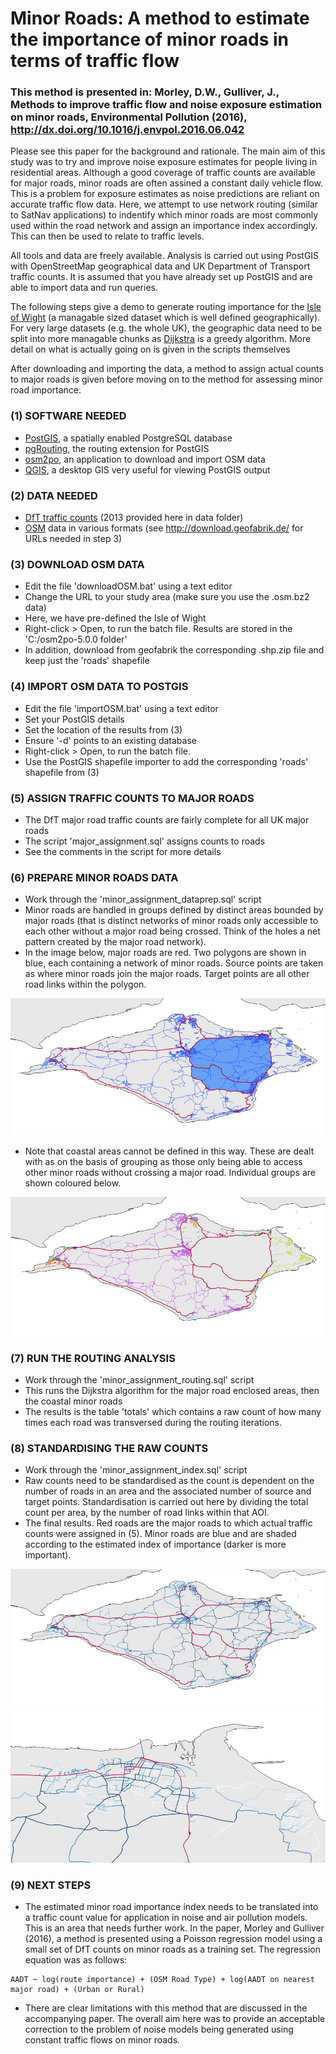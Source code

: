 # Minor Roads: A method to estimate the importance of minor roads in terms of traffic flow

### This method is presented in: Morley, D.W., Gulliver, J., Methods to improve traffic flow and noise exposure estimation on minor roads,  Environmental Pollution (2016), http://dx.doi.org/10.1016/j.envpol.2016.06.042 

Please see this paper for the background and rationale. The main aim of this study was to try and improve noise exposure estimates for people living in residential areas. Although a good coverage of traffic counts are available for major roads, minor roads are often assined a constant daily vehicle flow. This is a problem for exposure estimates as noise predictions are reliant on accurate traffic flow data. Here, we attempt to use network routing (similar to SatNav applications) to indentify which minor roads are most commonly used within the road network and assign an importance index accordingly. This can then be used to relate to traffic levels. 

All tools and data are freely available. Analysis is carried out using PostGIS with OpenStreetMap geographical data and UK Department of Transport traffic counts. It is assumed that you have already set up PostGIS and are able to import data and run queries.

The following steps give a demo to generate routing importance for the [Isle of Wight](https://goo.gl/maps/jSd8BwtXNgt) (a managable sized dataset which is well defined geographically). For very large datasets (e.g. the whole UK), the geographic data need to be split into more managable chunks as [Dijkstra](https://en.wikipedia.org/wiki/Dijkstra%27s_algorithm) is a greedy algorithm. More detail on what is actually going on is given in the scripts themselves

After downloading and importing the data, a method to assign actual counts to major roads is given before moving on to the method for assessing minor road importance.


### (1) SOFTWARE NEEDED
- [PostGIS](http://postgis.net/), a spatially enabled PostgreSQL database
- [pgRouting](http://pgrouting.org/), the routing extension for PostGIS
- [osm2po](http://osm2po.de/), an application to download and import OSM data 
- [QGIS](http://www.qgis.org/en/site/), a desktop GIS very useful for viewing PostGIS output 

### (2) DATA NEEDED
- [DfT traffic counts](http://www.dft.gov.uk/traffic-counts/download.php) (2013 provided here in data folder)
- [OSM](https://www.openstreetmap.org/) data in various formats (see http://download.geofabrik.de/ for URLs needed in step 3)

### (3) DOWNLOAD OSM DATA
- Edit the file 'downloadOSM.bat' using a text editor
- Change the URL to your study area (make sure you use the .osm.bz2 data)
- Here, we have pre-defined the Isle of Wight
- Right-click > Open, to run the batch file. Results are stored in the 'C:/osm2po-5.0.0 folder'
- In addition, download from geofabrik the corresponding .shp.zip file and keep just the 'roads' shapefile

### (4) IMPORT OSM DATA TO POSTGIS
- Edit the file 'importOSM.bat' using a text editor
- Set your PostGIS details
- Set the location of the results from (3)
- Ensure '-d' points to an existing database 
- Right-click > Open, to run the batch file.
- Use the PostGIS shapefile importer to add the corresponding 'roads' shapefile from (3)

### (5) ASSIGN TRAFFIC COUNTS TO MAJOR ROADS
- The DfT major road traffic counts are fairly complete for all UK major roads
- The script 'major_assignment.sql' assigns counts to roads
- See the comments in the script for more details

### (6) PREPARE MINOR ROADS DATA
- Work through the 'minor_assignment_dataprep.sql' script 
- Minor roads are handled in groups defined by distinct areas bounded by major roads (that is distinct networks of minor roads only accessible to each other without a major road being crossed. Think of the holes a net pattern created by the major road network).
- In the image below, major roads are red. Two polygons are shown in blue, each containing a network of minor roads. Source points are taken as where minor roads join the major roads. Target points are all other road links within the polygon.

![iow1](/png/iow1.PNG)

- Note that coastal areas cannot be defined in this way. These are dealt with as on the basis of grouping as those only being able to access other minor roads without crossing a major road. Individual groups are shown coloured below.

![iow2](/png/iow2.PNG)

### (7) RUN THE ROUTING ANALYSIS
- Work through the 'minor_assignment_routing.sql' script 
- This runs the Dijkstra algorithm for the major road enclosed areas, then the coastal minor roads
- The results is the table 'totals' which contains a raw count of how many times each road was transversed during the routing iterations.

### (8) STANDARDISING THE RAW COUNTS
- Work through the 'minor_assignment_index.sql' script 
- Raw counts need to be standardised as the count is dependent on the number of roads in an area and the associated number of source and target points. Standardisation is carried out here by dividing the total count per area, by the number of road links within that AOI.
- The final results. Red roads are the major roads to which actual traffic counts were assigned in (5). Minor roads are blue and are shaded according to the estimated index of importance (darker is more important).

![iow3](/png/iow3.PNG)
![iow4](/png/iow4.PNG)

### (9) NEXT STEPS
- The estimated minor road importance index needs to be translated into a traffic count value for application in noise and air pollution models. This is an area that needs further work. In the paper, Morley and Gulliver (2016), a method is presented using a Poisson regression model using a small set of DfT counts on minor roads as a training set. The regression equation was as follows:

```
AADT ~ log(route importance) + (OSM Road Type) + log(AADT on nearest major road) + (Urban or Rural)
```

- There are clear limitations with this method that are discussed in the accompanying paper. The overall aim here was to provide an acceptable correction to the problem of noise models being generated using constant traffic flows on minor roads.







